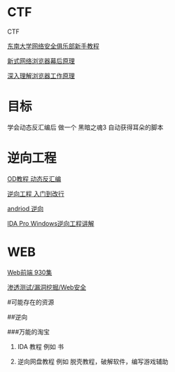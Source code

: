 # CTF
CTF

[东南大学网络安全俱乐部新手教程](https://docs.qq.com/doc/DUlN1aGFsdWF4RXdh)

[新式网络浏览器幕后原理](https://www.html5rocks.com/zh/tutorials/internals/howbrowserswork/)

[深入理解浏览器工作原理](https://www.cnblogs.com/xiaohuochai/p/9174471.html)

# 目标
学会动态反汇编后 做一个 黑暗之魂3 自动获得耳朵的脚本
# 逆向工程

[OD教程 动态反汇编](https://www.bilibili.com/video/av48021550?from=search&seid=5543721325785215422)

[逆向工程 入门到改行](https://www.bilibili.com/video/av57370611/?p=18)

[andriod 逆向](https://www.bilibili.com/video/av56643958?from=search&seid=5543721325785215422)

[IDA Pro Windows逆向工程讲解](https://www.bilibili.com/video/av58340636/?spm_id_from=333.788.videocard.1)

# WEB

[Web前端 930集](https://www.bilibili.com/video/av68866999?from=search&seid=8842037814575847705)

[渗透测试/漏洞挖掘/Web安全](https://www.bilibili.com/video/av41942769?from=search&seid=15231696429959451601)

#可能存在的资源

##逆向

###万能的淘宝
1. IDA 教程 例如 书

2. 逆向网盘教程 例如 脱壳教程，破解软件，编写游戏辅助
